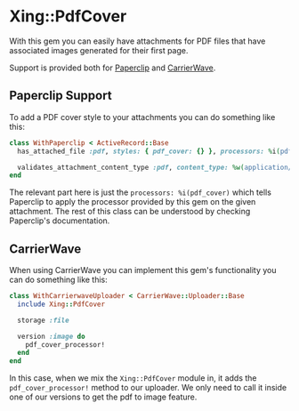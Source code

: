 # Xing::PdfCover

With this gem you can easily have attachments for PDF files that have associated
images generated for their first page.

Support is provided both for [Paperclip](https://github.com/thoughtbot/paperclip)
and [CarrierWave](https://github.com/carrierwaveuploader/carrierwave).

## Paperclip Support

To add a PDF cover style to your attachments you can do something like this:

```Ruby
class WithPaperclip < ActiveRecord::Base
  has_attached_file :pdf, styles: { pdf_cover: {} }, processors: %i(pdf_cover)

  validates_attachment_content_type :pdf, content_type: %w(application/pdf)
end
```

The relevant part here is just the `processors: %i(pdf_cover)` which tells Paperclip
to apply the processor provided by this gem on the given attachment. The rest
of this class can be understood by checking Paperclip's documentation.

## CarrierWave

When using CarrierWave you can implement this gem's functionality
you can do something like this:

```Ruby
class WithCarrierwaveUploader < CarrierWave::Uploader::Base
  include Xing::PdfCover

  storage :file

  version :image do
    pdf_cover_processor!
  end
end
```

In this case, when we mix the `Xing::PdfCover` module in, it adds the `pdf_cover_processor!`
method to our uploader. We only need to call it inside one of our versions to get the
pdf to image feature.
